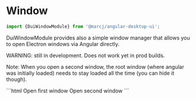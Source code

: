 <h1>Window</h1>

```typescript
import {DuiWindowModule} from '@marcj/angular-desktop-ui';
```

<p>
    DuiWindowModule provides also a simple window manager that allows you to open Electron windows via Angular directly. 
</p>

<p>
    WARNING: still in development. Does not work yet in prod builds.
</p>
<p>
    Note: When you open a second window, the root window (where angular was initially loaded) needs to stay loaded all the time (you can hide it though).
</p>


<dui-code-frame height="150">
```html
    <dui-button (click)="openFirstWindow()">Open first window</dui-button>
    <dui-button (click)="openSecondWindow()">Open second window</dui-button>
```
</dui-code-frame>

